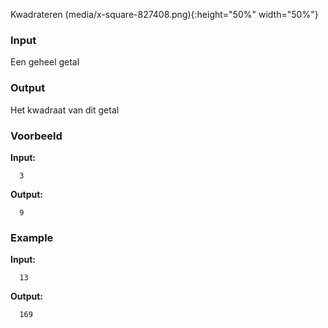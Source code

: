 Kwadrateren
(media/x-square-827408.png){:height="50%" width="50%"}

### Input

Een geheel getal

### Output

Het kwadraat van dit getal

### Voorbeeld

**Input:**

      3

**Output:**

      9

### Example

**Input:**

      13

**Output:**

      169

